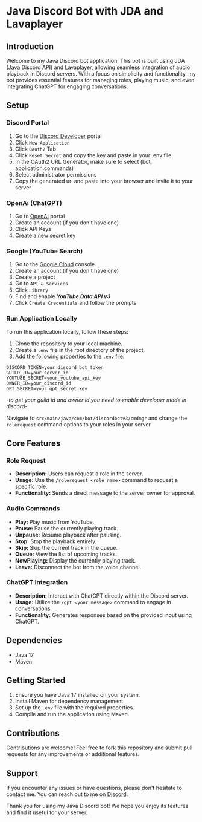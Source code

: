 # Java Discord Bot with JDA and Lavaplayer

## Introduction
Welcome to my Java Discord bot application! This bot is built using JDA (Java Discord API) and Lavaplayer, allowing seamless integration of audio playback in Discord servers. With a focus on simplicity and functionality, my bot provides essential features for managing roles, playing music, and even integrating ChatGPT for engaging conversations.

## Setup
### Discord Portal
1. Go to the [Discord Developer](https://discord.com/developers)  portal
2. Click `New Application`
3. Click `OAuth2` Tab
4. Click `Reset Secret` and copy the key and paste in your .env file
5. In the OAuth2 URL Generator, make sure to select (bot, application.commands)
6. Select administrator permissions
7. Copy the generated url and paste into your browser and invite it to your server

### OpenAi (ChatGPT)
1. Go to [OpenAI](https://platform.openai.com/) portal
2. Create an account (if you don't have one)
3. Click API Keys
4. Create a new secret key

### Google (YouTube Search)
1. Go to the [Google Cloud](https://console.cloud.google.com) console
2. Create an account (if you don't have one)
3. Create a project
4. Go to `API & Services`
5. Click `Library`
6. Find and enable ***YouTube Data API v3***
7. Click `Create Credentials` and follow the prompts

### Run Application Locally
To run this application locally, follow these steps:

1. Clone the repository to your local machine.
2. Create a `.env` file in the root directory of the project.
3. Add the following properties to the `.env` file:
```
DISCORD_TOKEN=your_discord_bot_token
GUILD_ID=your_server_id
YOUTUBE_SECRET=your_youtube_api_key
OWNER_ID=your_discord_id
GPT_SECRET=your_gpt_secret_key
```
*-to get your guild id and owner id you need to enable developer mode in discord-*

Navigate to `src/main/java/com/bot/discordbotv3/cmdmgr` and change the `rolerequest` command options to your roles in your server 

## Core Features

### Role Request
- **Description:** Users can request a role in the server.
- **Usage:** Use the `/rolerequest <role_name>` command to request a specific role.
- **Functionality:** Sends a direct message to the server owner for approval.

### Audio Commands
- **Play:** Play music from YouTube.
- **Pause:** Pause the currently playing track.
- **Unpause:** Resume playback after pausing.
- **Stop:** Stop the playback entirely.
- **Skip:** Skip the current track in the queue.
- **Queue:** View the list of upcoming tracks.
- **NowPlaying:** Display the currently playing track.
- **Leave:** Disconnect the bot from the voice channel.

### ChatGPT Integration
- **Description:** Interact with ChatGPT directly within the Discord server.
- **Usage:** Utilize the `/gpt <your_message>` command to engage in conversations.
- **Functionality:** Generates responses based on the provided input using ChatGPT.

## Dependencies
- Java 17
- Maven

## Getting Started
1. Ensure you have Java 17 installed on your system.
2. Install Maven for dependency management.
3. Set up the `.env` file with the required properties.
4. Compile and run the application using Maven.

## Contributions
Contributions are welcome! Feel free to fork this repository and submit pull requests for any improvements or additional features.

## Support
If you encounter any issues or have questions, please don't hesitate to contact me. You can reach out to me on [Discord](https://discord.com/users/480574457203916813).

Thank you for using my Java Discord bot! We hope you enjoy its features and find it useful for your server.
